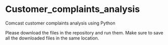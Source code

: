 # Customer_complaints_analysis

Comcast customer complaints analysis using Python

Please download the files in the repository and run them.
Make sure to save all the downloaded files in the same location.


